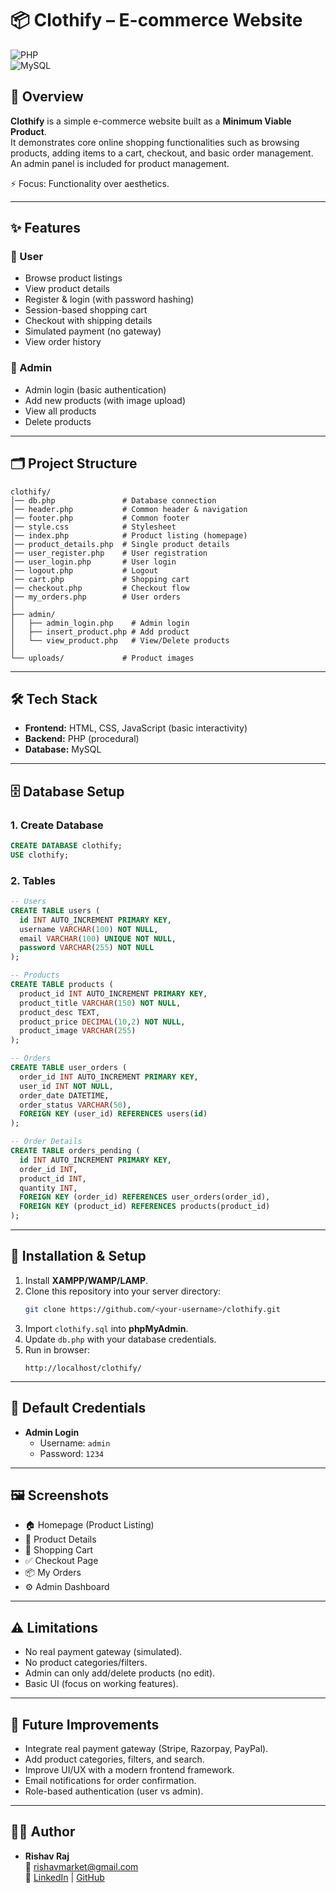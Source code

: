 # 📦 Clothify – E-commerce Website

![PHP](https://img.shields.io/badge/PHP-7.4+-blue?logo=php)  
![MySQL](https://img.shields.io/badge/MySQL-5.7+-yellow?logo=mysql)

## 📖 Overview
**Clothify** is a simple e-commerce website built as a **Minimum Viable Product**.  
It demonstrates core online shopping functionalities such as browsing products, adding items to a cart, checkout, and basic order management. An admin panel is included for product management.  

⚡ Focus: Functionality over aesthetics.  

---

## ✨ Features
### 🛒 User
- Browse product listings  
- View product details  
- Register & login (with password hashing)  
- Session-based shopping cart  
- Checkout with shipping details  
- Simulated payment (no gateway)  
- View order history  

### 🔑 Admin
- Admin login (basic authentication)  
- Add new products (with image upload)  
- View all products  
- Delete products  

---

## 🗂️ Project Structure
```
clothify/
│── db.php               # Database connection
│── header.php           # Common header & navigation
│── footer.php           # Common footer
│── style.css            # Stylesheet
│── index.php            # Product listing (homepage)
│── product_details.php  # Single product details
│── user_register.php    # User registration
│── user_login.php       # User login
│── logout.php           # Logout
│── cart.php             # Shopping cart
│── checkout.php         # Checkout flow
│── my_orders.php        # User orders
│
├── admin/
│   ├── admin_login.php    # Admin login
│   ├── insert_product.php # Add product
│   └── view_product.php   # View/Delete products
│
└── uploads/             # Product images
```

---

## 🛠️ Tech Stack
- **Frontend:** HTML, CSS, JavaScript (basic interactivity)  
- **Backend:** PHP (procedural)  
- **Database:** MySQL  

---

## 🗄️ Database Setup
### 1. Create Database
```sql
CREATE DATABASE clothify;
USE clothify;
```

### 2. Tables
```sql
-- Users
CREATE TABLE users (
  id INT AUTO_INCREMENT PRIMARY KEY,
  username VARCHAR(100) NOT NULL,
  email VARCHAR(100) UNIQUE NOT NULL,
  password VARCHAR(255) NOT NULL
);

-- Products
CREATE TABLE products (
  product_id INT AUTO_INCREMENT PRIMARY KEY,
  product_title VARCHAR(150) NOT NULL,
  product_desc TEXT,
  product_price DECIMAL(10,2) NOT NULL,
  product_image VARCHAR(255)
);

-- Orders
CREATE TABLE user_orders (
  order_id INT AUTO_INCREMENT PRIMARY KEY,
  user_id INT NOT NULL,
  order_date DATETIME,
  order_status VARCHAR(50),
  FOREIGN KEY (user_id) REFERENCES users(id)
);

-- Order Details
CREATE TABLE orders_pending (
  id INT AUTO_INCREMENT PRIMARY KEY,
  order_id INT,
  product_id INT,
  quantity INT,
  FOREIGN KEY (order_id) REFERENCES user_orders(order_id),
  FOREIGN KEY (product_id) REFERENCES products(product_id)
);
```

---

## 🚀 Installation & Setup
1. Install **XAMPP/WAMP/LAMP**.  
2. Clone this repository into your server directory:  
   ```bash
   git clone https://github.com/<your-username>/clothify.git
   ```
3. Import `clothify.sql` into **phpMyAdmin**.  
4. Update `db.php` with your database credentials.  
5. Run in browser:  
   ```
   http://localhost/clothify/
   ```

---

## 🔑 Default Credentials
- **Admin Login**  
  - Username: `admin`  
  - Password: `1234`  

---

## 🖼️ Screenshots
>   

- 🏠 Homepage (Product Listing)  
- 📄 Product Details  
- 🛒 Shopping Cart  
- ✅ Checkout Page  
- 📦 My Orders  
- ⚙️ Admin Dashboard  

---

## ⚠️ Limitations
- No real payment gateway (simulated).  
- No product categories/filters.  
- Admin can only add/delete products (no edit).  
- Basic UI (focus on working features).  

---

## 🚧 Future Improvements
- Integrate real payment gateway (Stripe, Razorpay, PayPal).  
- Add product categories, filters, and search.  
- Improve UI/UX with a modern frontend framework.  
- Email notifications for order confirmation.  
- Role-based authentication (user vs admin).  

---

## 👨‍💻 Author
- **Rishav Raj**  
📧 [rishavmarket@gmail.com](mailto:rishavraj3378kant@gmail.com)  
🔗 [LinkedIn](https://www.linkedin.com/in/rishav-raj-713392315) | [GitHub](https://github.com/RishavrajK)  
